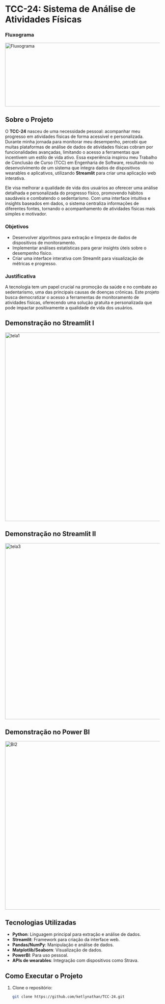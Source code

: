 # TCC-24: Sistema de Análise de Atividades Físicas
 ### Fluxograma 
<img width="891" height="208" alt="Fluxograma" src="https://github.com/user-attachments/assets/fe60d48a-ed3a-45d7-bf1f-e42a4930a7e3" />

## Sobre o Projeto

O **TCC-24** nasceu de uma necessidade pessoal: acompanhar meu progresso em atividades físicas de forma acessível e personalizada. Durante minha jornada para monitorar meu desempenho, percebi que muitas plataformas de análise de dados de atividades físicas cobram por funcionalidades avançadas, limitando o acesso a ferramentas que incentivem um estilo de vida ativo. Essa experiência inspirou meu Trabalho de Conclusão de Curso (TCC) em Engenharia de Software, resultando no desenvolvimento de um sistema que integra dados de dispositivos wearables e aplicativos, utilizando **Streamlit** para criar uma aplicação web interativa.

Ele visa melhorar a qualidade de vida dos usuários ao oferecer uma análise detalhada e personalizada do progresso físico, promovendo hábitos saudáveis e combatendo o sedentarismo. Com uma interface intuitiva e insights baseados em dados, o sistema centraliza informações de diferentes fontes, tornando o acompanhamento de atividades físicas mais simples e motivador.

### Objetivos
- Desenvolver algoritmos para extração e limpeza de dados de dispositivos de monitoramento.
- Implementar análises estatísticas para gerar insights úteis sobre o desempenho físico.
- Criar uma interface interativa com Streamlit para visualização de métricas e progresso.

### Justificativa
A tecnologia tem um papel crucial na promoção da saúde e no combate ao sedentarismo, uma das principais causas de doenças crônicas. Este projeto busca democratizar o acesso a ferramentas de monitoramento de atividades físicas, oferecendo uma solução gratuita e personalizada que pode impactar positivamente a qualidade de vida dos usuários.

## Demonstração no Streamlit I
<img width="776" height="615" alt="tela1" src="https://github.com/user-attachments/assets/a8b76609-a978-4137-992e-ca1f91e9e536" />

## Demonstração no Streamlit II
<img width="1234" height="574" alt="tela3" src="https://github.com/user-attachments/assets/9c7e3635-3653-464c-b894-d5f1b5f4b7f3" />

## Demonstração no Power BI

<img width="965" height="549" alt="BI2" src="https://github.com/user-attachments/assets/e009dd7e-80a1-41c7-89c9-cf4177e0d863" />

## Tecnologias Utilizadas
- **Python**: Linguagem principal para extração e análise de dados.
- **Streamlit**: Framework para criação da interface web.
- **Pandas/NumPy**: Manipulação e análise de dados.
- **Matplotlib/Seaborn**: Visualização de dados.
- **PowerBI**: Para uso pessoal.
- **APIs de wearables**: Integração com dispositivos como Strava.

## Como Executar o Projeto
1. Clone o repositório:
   ```bash
   git clone https://github.com/ketlynathan/TCC-24.git
